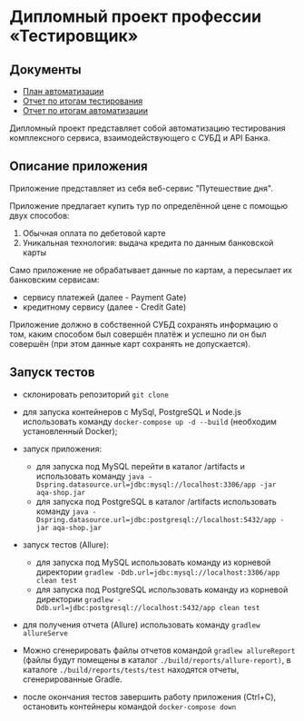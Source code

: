 # Дипломный проект профессии «Тестировщик»

## Документы

* [План автоматизации](https://github.com/BudnikovaNastiya/QA-Diploma/blob/master/docs/plan.md)
* [Отчет по итогам тестирования](https://github.com/BudnikovaNastiya/QA-Diploma/blob/master/docs/report.md)
* [Отчет по итогам автоматизации](https://github.com/BudnikovaNastiya/QA-Diploma/blob/master/docs/summary.md)

Дипломный проект представляет собой автоматизацию тестирования комплексного сервиса, взаимодействующего с СУБД и API Банка.

## Описание приложения
Приложение представляет из себя веб-сервис "Путешествие дня".

Приложение предлагает купить тур по определённой цене с помощью двух способов:

1. Обычная оплата по дебетовой карте
1. Уникальная технология: выдача кредита по данным банковской карты

Само приложение не обрабатывает данные по картам, а пересылает их банковским сервисам:

- сервису платежей (далее - Payment Gate)
- кредитному сервису (далее - Credit Gate)

Приложение должно в собственной СУБД сохранять информацию о том, каким способом был совершён платёж и успешно ли он был совершён (при этом данные карт сохранять не допускается).

## Запуск тестов
- склонировать репозиторий `git clone`
- для запуска контейнеров с MySql, PostgreSQL и Node.js использовать команду `docker-compose up -d --build` (необходим установленный Docker);
- запуск приложения:
  - для запуска под MySQL перейти в каталог /artifacts и использовать команду
`java -Dspring.datasource.url=jdbc:mysql://localhost:3306/app -jar aqa-shop.jar` 
   - для запуска под PostgreSQL в каталог /artifacts использовать команду
`java -Dspring.datasource.url=jdbc:postgresql://localhost:5432/app -jar aqa-shop.jar`
- запуск тестов (Allure):
  - для запуска под MySQL использовать команду из корневой директории
`gradlew -Ddb.url=jdbc:mysql://localhost:3306/app clean test` 
  - для запуска под PostgreSQL использовать команду из корневой директории
`gradlew -Ddb.url=jdbc:postgresql://localhost:5432/app clean test`
    
- для получения отчета (Allure) использовать команду `gradlew allureServe`
- Можно сгенерировать файлы отчетов командой `gradlew allureReport` (файлы будут помещены в каталог `./build/reports/allure-report)`, в каталоге `./build/reports/tests/test` находятся отчеты, сгенерированные Gradle.
- после окончания тестов завершить работу приложения (Ctrl+C), остановить контейнеры командой `docker-compose down`